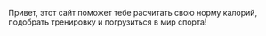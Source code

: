 Привет, этот сайт поможет тебе расчитать свою норму калорий, подобрать тренировку и погрузиться в мир спорта!